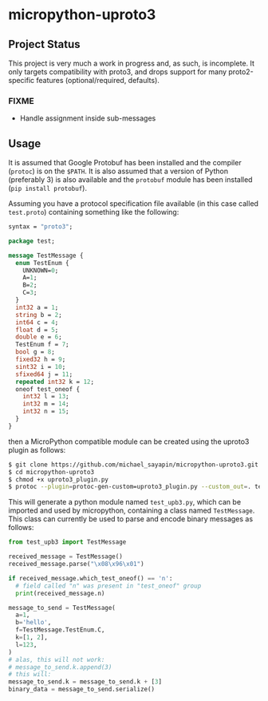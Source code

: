 # micropython-uproto3

## Project Status

This project is very much a work in progress and, as such, is incomplete. It only targets compatibility with proto3, and drops support for many proto2-specific features (optional/required, defaults).

### FIXME

* Handle assignment inside sub-messages

## Usage

It is assumed that Google Protobuf has been installed and the compiler (`protoc`) is on the `$PATH`. It is also assumed that a version of Python (preferably 3) is also available and the `protobuf` module has been installed (`pip install protobuf`).

Assuming you have a protocol specification file available (in this case called `test.proto`) containing something like the following:

```proto
syntax = "proto3";

package test;

message TestMessage {
  enum TestEnum {
    UNKNOWN=0;
    A=1;
    B=2;
    C=3;
  }
  int32 a = 1;
  string b = 2;
  int64 c = 4;
  float d = 5;
  double e = 6;
  TestEnum f = 7;
  bool g = 8;
  fixed32 h = 9;
  sint32 i = 10;
  sfixed64 j = 11;
  repeated int32 k = 12;
  oneof test_oneof {
    int32 l = 13;
    int32 m = 14;
    int32 n = 15;
  }
}
```

then a MicroPython compatible module can be created using the uproto3 plugin as follows:

```sh
$ git clone https://github.com/michael_sayapin/micropython-uproto3.git
$ cd micropython-uproto3
$ chmod +x uproto3_plugin.py
$ protoc --plugin=protoc-gen-custom=uproto3_plugin.py --custom_out=. test.proto
```

This will generate a python module named `test_upb3.py`, which can be imported and used by micropython, containing a class named `TestMessage`. This class can currently be used to parse and encode binary messages as follows:

```python
from test_upb3 import TestMessage

received_message = TestMessage()
received_message.parse("\x08\x96\x01")

if received_message.which_test_oneof() == 'n':
  # field called "n" was present in "test_oneof" group
  print(received_message.n)

message_to_send = TestMessage(
  a=1,
  b='hello',
  f=TestMessage.TestEnum.C,
  k=[1, 2],
  l=123,
)
# alas, this will not work:
# message_to_send.k.append(3)
# this will:
message_to_send.k = message_to_send.k + [3]
binary_data = message_to_send.serialize()
```
